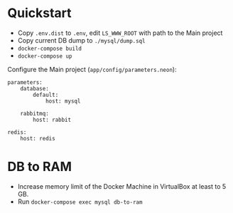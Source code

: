 # Quickstart

- Copy `.env.dist` to `.env`, edit `LS_WWW_ROOT` with path to the Main project
- Copy current DB dump to `./mysql/dump.sql`
- `docker-compose build`
- `docker-compose up`

Configure the Main project (`app/config/parameters.neon`):

```
parameters:
	database:
		default:
			host: mysql

	rabbitmq:
		host: rabbit

redis:
	host: redis
```

# DB to RAM

- Increase memory limit of the Docker Machine in VirtualBox at least to 5 GB.
- Run `docker-compose exec mysql db-to-ram`
